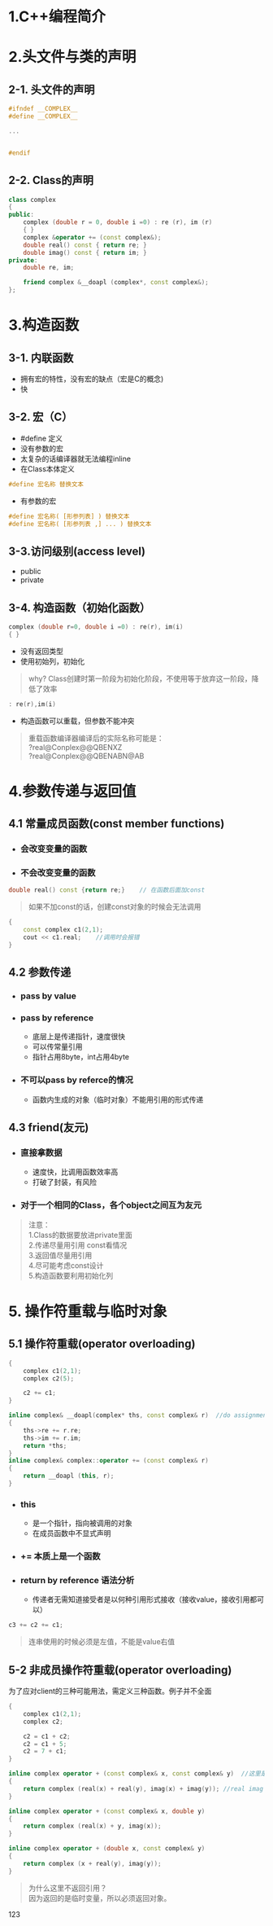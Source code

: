 # 1.C++编程简介
# 2.头文件与类的声明

## 2-1. 头文件的声明  
```cpp
#ifndef __COMPLEX__
#define __COMPLEX__

...


#endif

```
## 2-2. Class的声明

```cpp
class complex
{
public:
    complex (double r = 0, double i =0) : re (r), im (r)
    { }
    complex &operator += (const complex&);
    double real() const { return re; }
    double imag() const { return im; }
private:
    double re, im;

    friend complex &__doapl (complex*, const complex&);
};
```

# 3.构造函数

## 3-1. 内联函数
* 拥有宏的特性，没有宏的缺点（宏是C的概念)
* 快

## 3-2. 宏（C）
* #define 定义
* 没有参数的宏
* 太复杂的话编译器就无法编程inline
* 在Class本体定义
```cpp
#define 宏名称 替换文本
```
* 有参数的宏
```cpp
#define 宏名称( [形参列表] ) 替换文本
#define 宏名称( [形参列表 ,] ... ) 替换文本
```
## 3-3.访问级别(access level)
* public
* private

## 3-4. 构造函数（初始化函数）

```cpp
complex (double r=0, double i =0) : re(r), im(i)
{ }
```
* 没有返回类型
* 使用初始列，初始化  
> why? Class创建时第一阶段为初始化阶段，不使用等于放弃这一阶段，降低了效率
```cpp
: re(r),im(i) 
```
* 构造函数可以重载，但参数不能冲突
> 重载函数编译器编译后的实际名称可能是：  
?real@Conplex@@QBENXZ   
?real@Conplex@@QBENABN@AB

# 4.参数传递与返回值

## 4.1 常量成员函数(const member functions)
* ### 会改变变量的函数
* ### 不会改变变量的函数
```cpp
double real() const {return re;}    // 在函数后面加const
```
> 如果不加const的话，创建const对象的时候会无法调用
```cpp
{
    const complex c1(2,1);
    cout << c1.real;    //调用时会报错
}
```

## 4.2 参数传递
* ### pass by value
* ### pass by reference
    * 底层上是传递指针，速度很快
    * 可以传常量引用
    * 指针占用8byte，int占用4byte
* ### 不可以pass by referce的情况
    * 函数内生成的对象（临时对象）不能用引用的形式传递
## 4.3 friend(友元)
* ### 直接拿数据
    * 速度快，比调用函数效率高
    * 打破了封装，有风险
* ### 对于一个相同的Class，各个object之间互为友元

> 注意：  
> 1.Class的数据要放进private里面  
> 2.传递尽量用引用 const看情况  
> 3.返回值尽量用引用  
> 4.尽可能考虑const设计  
> 5.构造函数要利用初始化列

# 5. 操作符重载与临时对象

## 5.1 操作符重载(operator overloading)
```cpp
{
    complex c1(2,1);
    complex c2(5);

    c2 += c1;
}
```
```cpp
inline complex& __doapl(complex* ths, const complex& r)  //do assignment plus
{
    ths->re += r.re;
    ths->im += r.im;
    return *ths;
}
inline complex& complex::operator += (const complex& r)
{
    return __doapl (this, r);
}
```
* ### this
    * 是一个指针，指向被调用的对象
    * 在成员函数中不显式声明

* ###  += 本质上是一个函数

* ###  return by reference 语法分析
    * 传递者无需知道接受者是以何种引用形式接收（接收value，接收引用都可以）

```cpp
c3 += c2 += c1;
```
>连串使用的时候必须是左值，不能是value右值  


## 5-2 非成员操作符重载(operator overloading)
为了应对client的三种可能用法，需定义三种函数。例子并不全面
```cpp
{
    complex c1(2,1);
    complex c2;

    c2 = c1 + c2;
    c2 = c1 + 5;
    c2 = 7 + c1;
}
```
```cpp
inline complex operator + (const complex& x, const complex& y)  //这里是全局函数
{
    return complex (real(x) + real(y), imag(x) + imag(y)); //real imag 也是单独定义的全局函数
}

inline complex operator + (const complex& x, double y)
{
    return complex (real(x) + y, imag(x));
}

inline complex operator + (double x, const complex& y)
{
    return complex (x + real(y), imag(y));
}
```
> 为什么这里不返回引用？  
> 因为返回的是临时变量，所以必须返回对象。

123